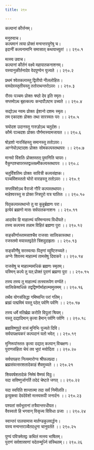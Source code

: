 ```yaml
---
title: २९०

---
```

कल्पानां कीर्त्तनम्।  
  
मनुरुवाच।  
कल्पमानं त्वया प्रोक्तं मन्वन्तरयुगेषु च।  
इदानीं कल्पनामानि समासात् कथयाच्युत! ।। २९०.१  
  
मत्स्य उवाच।  
कल्पानां कीर्तनं वक्ष्ये महापातकनाशनम्।  
यस्यानुकीर्तनादेव वेदपुण्येन युज्यते ।। २९०.२  
  
प्रथमं श्वेतकल्पस्तु द्वितीयो नीललोहितः।  
वामदेवस्तृतीयस्तु ततोराथन्तरोऽपरः ।। २९०.३  
  
रौरवः पञ्चमः प्रोक्तः षष्ठो देव इति स्मृतः।  
सप्तमोऽथ बृहत्कल्पः कन्दर्पोऽष्टम उच्यते ।। २९०.४  
  
सद्योऽथ नवमः प्रोक्तः ईशानो दशमः स्मृतः।  
तम एकादशः प्रोक्तः तथा सारस्वतः परः ।। २९०.५  
  
त्रयोदश उदानस्तु गारुड़ोऽथ चतुर्दशः।  
कौर्मः पञ्चदशः प्रोक्तः पौर्णमास्यामजायत ।। २९०.६  
  
षोड़शो नारसिंहस्तु समानस्तु ततोऽपरः।  
आग्नेयोऽष्टादशः प्रोक्तः सोमकल्पस्तथापरः ।। २९०.७  
  
मानवो विंशतिः प्रोक्तस्तत् पुमानिति चापरः।  
वैकुण्ठश्चापरस्तद्वल्लक्ष्मीकल्पस्तथापरः ।। २९०.८  
  
चतुर्विंशतिमः प्रोक्तः सावित्री कल्पसंज्ञकः।  
पञ्चविंशस्ततो घोरो वाराहस्तु ततोऽपरः ।। २९०.९  
  
सप्तविंशोऽथ वैराजो गौरि कल्पस्तथापरः।  
माहेश्वरस्तु स प्रोक्त स्त्रिपुरो यत्र घातितः ।। २९०.१०  
  
पितृकल्पस्तथान्ते तु या कुहूर्ब्रह्मणः परा।  
इत्येवं ब्रह्मणो मासः सर्वपातकनाशनः ।। २९०.११  
  
आदावेव हि माहात्म्यं यस्मिन्यस्य विधीयते।  
तस्य कल्पस्य तन्नाम विहितं ब्रह्मणा पुरा ।। २९०.१२  
  
सङ्कीर्णास्तामसाश्चैव राजसाः सात्विकास्तथा।  
रजस्तमो मयास्तद्वदेते त्रिंशदुदाहृताः ।। २९०.१३  
  
सङ्कीर्णेषु सरस्वत्याः पितृणां व्युष्टिरुच्यते।  
अग्नेः शिवस्य माहात्म्यं तामसेषु दिवाकरे ।। २९०.१४  
  
राजसेषु च माहात्म्यमधिकं ब्रह्मणः स्मृतम्।  
यस्मिन् कल्पे तु यत् प्रोक्तं पुराणं ब्रह्मणा पुरा ।। २९०.१५  
  
तस्य तस्य तु माहात्म्यं तत्स्वरूपेण वर्ण्यते।  
सात्विकेष्वधिकं तद्वद्विष्णोर्माहात्म्यमुत्तमम् ।। २९०.१६  
  
तथैव योगसंसिद्धा गमिष्यन्ति परां गतिम्।  
ब्राह्मं पाद्ममिमं यस्तु पठेत् पर्वणि पर्वणि ।। २९०.१७  
  
तस्य धर्मे मतिर्ब्रह्म करोति विपुलां श्रियम्।  
यस्तु दद्यादिमान् कृत्वा हैमान् पर्वणि पर्वणि ।। २९०.१८  
  
ब्रह्मविष्णुपुरे वासं मुनिभिः पूज्यते दिवि।  
सर्वपापक्षयकरं कल्पदानं यतो भवेत् ।। २९०.१९  
  
मुनिरूपांस्ततः कृत्वा दद्यात् कल्पान् विचक्षणः।  
पुराणसंहिता चेयं तव भूप! मयोदिता ।। २९०.२०  
  
सर्वपापहरा नित्यमारोग्य श्रीफलप्रदा।  
ब्रह्मसंवत्सरशतादेकाहं शैवमुच्यते ।। २९०.२१  
  
शिववर्षशतादेकं निमेषं वैष्णवं विदुः।  
यदा सविष्णुर्जागर्ति तदेदं चेष्टते जगत् ।। २९०.२२  
  
यदा स्वपिति शान्तात्मा तदा सर्वं निमीलति।  
इत्युक्त्वा देवदेवेशो मत्स्यरूपी जनार्दनः ।। २९०.२३  
  
पश्यतां सर्वभूतानां तत्रैवान्तरधीयत।  
वैवस्वतो हि भगवान् विसृज्य विविधाः प्रजाः ।। २९०.२४  
  
स्वान्तरं पालयामास मार्तण्डकुलवर्द्धनः।  
यस्य मन्वन्तरञ्चैतदधुना चानुवर्तते ।। २९०.२५  
  
पुण्यं पवित्रमेतद्वः कथितं मत्स्य भाषितम्।  
पुराणं सर्वशास्राणां यदेतन्मूर्ध्नि संस्थितम्।। २९०.२६